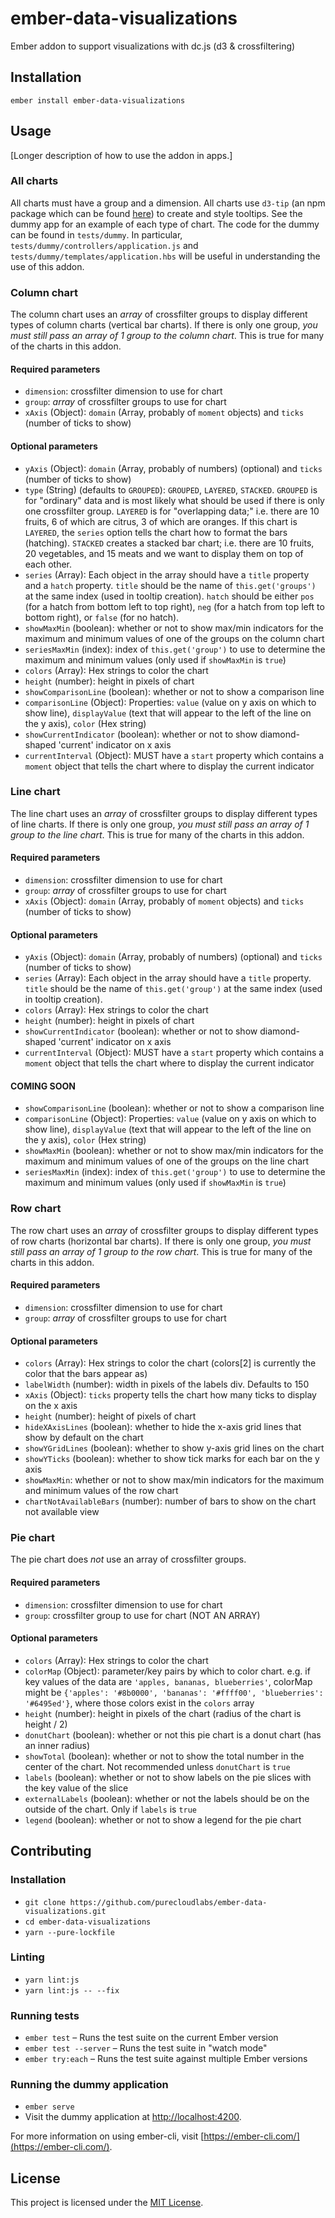 ember-data-visualizations
==============================================================================

Ember addon to support visualizations with dc.js (d3 & crossfiltering)

Installation
------------------------------------------------------------------------------

```
ember install ember-data-visualizations
```


Usage
------------------------------------------------------------------------------

[Longer description of how to use the addon in apps.]

### All charts
All charts must have a group and a dimension. All charts use `d3-tip` (an npm package which can be found [here](https://github.com/Caged/d3-tip)) to create and style tooltips. 
See the dummy app for an example of each type of chart. The code for the dummy can be found in `tests/dummy`. In particular, `tests/dummy/controllers/application.js` and `tests/dummy/templates/application.hbs` will be useful in understanding the use of this addon.

### Column chart
The column chart uses an *array* of crossfilter groups to display different types of column charts (vertical bar charts). If there is only one group, *you must still pass an array of 1 group to the column chart*. This is true for many of the charts in this addon.

#### Required parameters
* `dimension`: crossfilter dimension to use for chart
* `group`: *array* of crossfilter groups to use for chart
* `xAxis` (Object): `domain` (Array, probably of `moment` objects) and `ticks` (number of ticks to show)

#### Optional parameters
* `yAxis` (Object): `domain` (Array, probably of numbers) (optional) and `ticks` (number of ticks to show)
* `type` (String) (defaults to `GROUPED`): `GROUPED`, `LAYERED`, `STACKED`. `GROUPED` is for "ordinary" data and is most likely what should be used if there is only one crossfilter group. `LAYERED` is for "overlapping data;" i.e. there are 10 fruits, 6 of which are citrus, 3 of which are oranges. If this chart is `LAYERED`, the `series` option tells the chart how to format the bars (hatching). `STACKED` creates a stacked bar chart; i.e. there are 10 fruits, 20 vegetables, and 15 meats and we want to display them on top of each other.
* `series` (Array):  Each object in the array should have a `title` property and a `hatch` property. `title` should be the name of `this.get('groups')` at the same index (used in tooltip creation). `hatch` should be either `pos` (for a hatch from bottom left to top right), `neg` (for a hatch from top left to bottom right), or `false` (for no hatch).
* `showMaxMin` (boolean): whether or not to show max/min indicators for the maximum and minimum values of one of the groups on the column chart
* `seriesMaxMin` (index): index of `this.get('group')` to use to determine the maximum and minimum values (only used if `showMaxMin` is `true`)
* `colors` (Array): Hex strings to color the chart
* `height` (number): height in pixels of chart
* `showComparisonLine` (boolean): whether or not to show a comparison line
* `comparisonLine` (Object): Properties: `value` (value on y axis on which to show line), `displayValue` (text that will appear to the left of the line on the y axis), `color` (Hex string)
* `showCurrentIndicator` (boolean): whether or not to show diamond-shaped 'current' indicator on x axis
* `currentInterval` (Object): MUST have a `start` property which contains a `moment` object that tells the chart where to display the current indicator

### Line chart
The line chart uses an *array* of crossfilter groups to display different types of line charts. If there is only one group, *you must still pass an array of 1 group to the line chart*. This is true for many of the charts in this addon.

#### Required parameters
* `dimension`: crossfilter dimension to use for chart
* `group`: *array* of crossfilter groups to use for chart
* `xAxis` (Object): `domain` (Array, probably of `moment` objects) and `ticks` (number of ticks to show)

#### Optional parameters
* `yAxis` (Object): `domain` (Array, probably of numbers) (optional) and `ticks` (number of ticks to show)
* `series` (Array):  Each object in the array should have a `title` property. `title` should be the name of `this.get('group')` at the same index (used in tooltip creation).
* `colors` (Array): Hex strings to color the chart
* `height` (number): height in pixels of chart
* `showCurrentIndicator` (boolean): whether or not to show diamond-shaped 'current' indicator on x axis
* `currentInterval` (Object): MUST have a `start` property which contains a `moment` object that tells the chart where to display the current indicator

#### COMING SOON
* `showComparisonLine` (boolean): whether or not to show a comparison line
* `comparisonLine` (Object): Properties: `value` (value on y axis on which to show line), `displayValue` (text that will appear to the left of the line on the y axis), `color` (Hex string)
* `showMaxMin` (boolean): whether or not to show max/min indicators for the maximum and minimum values of one of the groups on the line chart
* `seriesMaxMin` (index): index of `this.get('group')` to use to determine the maximum and minimum values (only used if `showMaxMin` is `true`)

### Row chart
The row chart uses an *array* of crossfilter groups to display different types of row charts (horizontal bar charts). If there is only one group, *you must still pass an array of 1 group to the row chart*. This is true for many of the charts in this addon.

#### Required parameters
* `dimension`: crossfilter dimension to use for chart
* `group`: *array* of crossfilter groups to use for chart

#### Optional parameters
* `colors` (Array): Hex strings to color the chart (colors[2] is currently the color that the bars appear as)
* `labelWidth` (number): width in pixels of the labels div. Defaults to 150
* `xAxis` (Object): `ticks` property tells the chart how many ticks to display on the x axis
* `height` (number): height of pixels of chart
* `hideXAxisLines` (boolean): whether to hide the x-axis grid lines that show by default on the chart
* `showYGridLines` (boolean): whether to show y-axis grid lines on the chart
* `showYTicks` (boolean): whether to show tick marks for each bar on the y axis
* `showMaxMin`: whether or not to show max/min indicators for the maximum and minimum values of the row chart
* `chartNotAvailableBars` (number): number of bars to show on the chart not available view

### Pie chart
The pie chart does *not* use an array of crossfilter groups. 

#### Required parameters
* `dimension`: crossfilter dimension to use for chart
* `group`: crossfilter group to use for chart (NOT AN ARRAY)

#### Optional parameters
* `colors` (Array): Hex strings to color the chart
* `colorMap` (Object): parameter/key pairs by which to color chart. e.g. if key values of the data are `'apples, bananas, blueberries'`, colorMap might be `{'apples': '#8b0000', 'bananas': '#ffff00', 'blueberries': '#6495ed'}`, where those colors exist in the `colors` array
* `height` (number): height in pixels of the chart (radius of the chart is height / 2)
* `donutChart` (boolean): whether or not this pie chart is a donut chart (has an inner radius)
* `showTotal` (boolean): whether or not to show the total number in the center of the chart. Not recommended unless `donutChart` is `true`
* `labels` (boolean): whether or not to show labels on the pie slices with the key value of the slice
* `externalLabels` (boolean): whether or not the labels should be on the outside of the chart. Only if `labels` is `true`
* `legend` (boolean): whether or not to show a legend for the pie chart

Contributing
------------------------------------------------------------------------------

### Installation

* `git clone https://github.com/purecloudlabs/ember-data-visualizations.git`
* `cd ember-data-visualizations`
* `yarn --pure-lockfile`

### Linting

* `yarn lint:js`
* `yarn lint:js -- --fix`

### Running tests

* `ember test` – Runs the test suite on the current Ember version
* `ember test --server` – Runs the test suite in "watch mode"
* `ember try:each` – Runs the test suite against multiple Ember versions

### Running the dummy application

* `ember serve`
* Visit the dummy application at [http://localhost:4200](http://localhost:4200).

For more information on using ember-cli, visit [https://ember-cli.com/](https://ember-cli.com/).

License
------------------------------------------------------------------------------

This project is licensed under the [MIT License](LICENSE).

